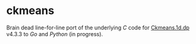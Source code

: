 # ckmeans

Brain dead line-for-line port of the underlying _C_ code for [Ckmeans.1d.dp](https://cran.r-project.org/web/packages/Ckmeans.1d.dp/index.html) v4.3.3 to _Go_ and _Python_ (in progress).


